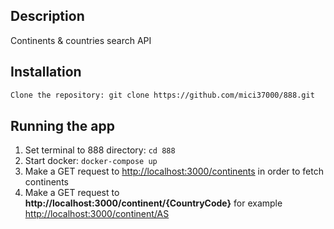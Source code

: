 ## Description

Continents & countries search API

## Installation

```bash
Clone the repository: git clone https://github.com/mici37000/888.git

```

## Running the app

1. Set terminal to 888 directory: ```cd 888```
2. Start docker: ```docker-compose up```
3. Make a GET request to <http://localhost:3000/continents> in order to fetch continents
4. Make a GET request to **http://localhost:3000/continent/{CountryCode}** for example <http://localhost:3000/continent/AS>
